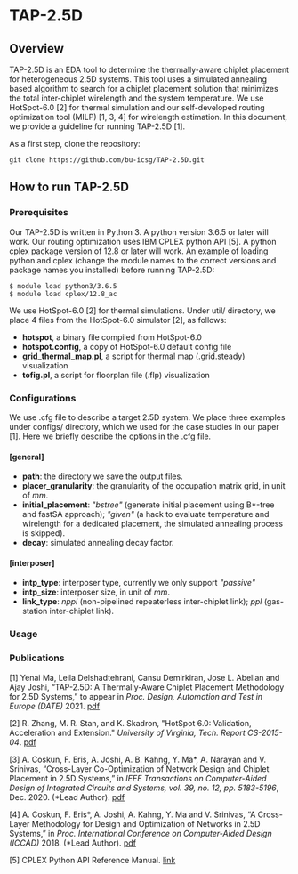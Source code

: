 # TAP-2.5D

## Overview
TAP-2.5D is an EDA tool to determine the thermally-aware chiplet placement for heterogeneous 2.5D systems.
This tool uses a simulated annealing based algorithm to search for a chiplet placement solution that minimizes the total inter-chiplet wirelength and the system temperature.
We use HotSpot-6.0 [2] for thermal simulation and our self-developed routing optimization tool (MILP) [1, 3, 4] for wirelength estimation.
In this document, we provide a guideline for running TAP-2.5D [1].

As a first step, clone the repository:
```
git clone https://github.com/bu-icsg/TAP-2.5D.git
```

## How to run TAP-2.5D
### Prerequisites
Our TAP-2.5D is written in Python 3. A python version 3.6.5 or later will work.
Our routing optimization uses IBM CPLEX python API [5]. A python cplex package version of 12.8 or later will work.
An example of loading python and cplex (change the module names to the correct versions and package names you installed) before running TAP-2.5D:
```
$ module load python3/3.6.5
$ module load cplex/12.8_ac
```

We use HotSpot-6.0 [2] for thermal simulations. Under util/ directory, we place 4 files from the HotSpot-6.0 simulator [2], as follows:
- **hotspot**, a binary file compiled from HotSpot-6.0
- **hotspot.config**, a copy of HotSpot-6.0 default config file
- **grid_thermal_map.pl**, a script for thermal map (.grid.steady) visualization
- **tofig.pl**, a script for floorplan file (.flp) visualization

### Configurations

We use .cfg file to describe a target 2.5D system. We place three examples under configs/ directory, which we used for the case studies in our paper [1].
Here we briefly describe the options in the .cfg file.

#### [general]
- **path**: the directory we save the output files.
- **placer_granularity**: the granularity of the occupation matrix grid, in unit of *mm*.
- **initial_placement**: *"bstree"* (generate initial placement using B*-tree and fastSA approach); *"given"* (a hack to evaluate temperature and wirelength for a dedicated placement, the simulated annealing process is skipped).
- **decay**: simulated annealing decay factor.

#### [interposer]
- **intp_type**: interposer type, currently we only support *"passive"*
- **intp_size**: interposer size, in unit of *mm*.
- **link_type**: *nppl* (non-pipelined repeaterless inter-chiplet link); *ppl* (gas-station inter-chiplet link).


### Usage

### Publications
[1] Yenai Ma, Leila Delshadtehrani, Cansu Demirkiran, Jose L. Abellan and Ajay Joshi, “TAP-2.5D: A Thermally-Aware Chiplet Placement Methodology for 2.5D Systems,” to appear in *Proc. Design, Automation and Test in Europe (DATE)* 2021. [pdf](http://people.bu.edu/joshi/files/Ma_TAP-2.5D-DATE2021.pdf)

[2] R. Zhang, M. R. Stan, and K. Skadron, "HotSpot 6.0: Validation, Acceleration and Extension." *University of Virginia, Tech. Report CS-2015-04*. [pdf](http://www.cs.virginia.edu/~skadron/Papers/HotSpot60_TR.pdf)

[3] A. Coskun, F. Eris, A. Joshi, A. B. Kahng, Y. Ma*, A. Narayan and V. Srinivas, “Cross-Layer Co-Optimization of Network Design and Chiplet Placement in 2.5D Systems,” in *IEEE Transactions on Computer-Aided Design of Integrated Circuits and Systems, vol. 39, no. 12, pp. 5183-5196*, Dec. 2020. (*Lead Author). [pdf](http://people.bu.edu/joshi/files/Ma_TCAD_2020.pdf)

[4] A. Coskun, F. Eris*, A. Joshi, A. Kahng, Y. Ma and V. Srinivas, “A Cross-Layer Methodology for Design and Optimization of Networks in 2.5D Systems,” in *Proc. International Conference on Computer-Aided Design (ICCAD)* 2018. (*Lead Author). [pdf](http://people.bu.edu/joshi/files/interposer-nw-iccad-2018.pdf)

[5] CPLEX Python API Reference Manual. [link](https://www.ibm.com/support/knowledgecenter/SSSA5P_12.8.0/ilog.odms.cplex.help/refpythoncplex/html/frames.html)



